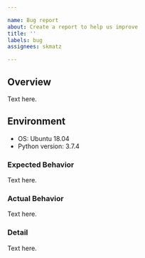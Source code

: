 ```yaml
---

name: Bug report
about: Create a report to help us improve
title: ''
labels: bug
assignees: skmatz

---
```


## Overview

Text here.

## Environment

- OS: Ubuntu 18.04
- Python version: 3.7.4

### Expected Behavior

Text here.

### Actual Behavior

Text here.

### Detail

Text here.
